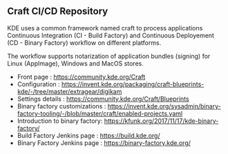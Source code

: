 Craft CI/CD Repository
----------------------

KDE uses a common framework named craft to process applications Continuous Integration (CI - Build Factory) and
Continuous Deployement (CD - Binary Factory) workflow on different platforms.

The workflow supports notarization of application bundles (signing) for Linux (AppImage), Windows and MacOS stores.

- Front page                    : https://community.kde.org/Craft
- Configuration                 : https://invent.kde.org/packaging/craft-blueprints-kde/-/tree/master/extragear/digikam
- Settings details              : https://community.kde.org/Craft/Blueprints
- Binary factory customizations : https://invent.kde.org/sysadmin/binary-factory-tooling/-/blob/master/craft/enabled-projects.yaml
- Introduction to binary factory: https://kfunk.org/2017/11/17/kde-binary-factory/
- Build Factory Jenkins page    : https://build.kde.org/
- Binary Factory Jenkins page   : https://binary-factory.kde.org/
